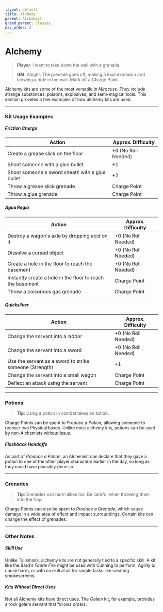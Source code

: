```yaml
---
layout: default
title: Alchemy
parent: Alchemist
grand_parent: Classes
nav_order: 3
---
```


# Alchemy

>**Player**: I want to take down the wall with a grenade.
>
>**GM**: Alright. The grenade goes off, making a loud explosion and blowing a hole in the wall. Mark off a Charge Point.

Alchemy kits are some of the most versatile in _Miracuse_. They include strange substances, poisons, explosives, and semi-magical tools. This section provides a few examples of how alchemy kits are used.

---

### Kit Usage Examples

##### Friction Charge

| Action                                          | Approx. Difficulty  |
| ----------------------------------------------- | ------------------- |
| Create a grease slick on the floor              | +0 (No Roll Needed) |
| Shoot someone with a glue bullet                | +1                  |
| Shoot someone's sword sheath with a glue bullet | +2                  |
| Throw a grease slick grenade                    | Charge Point        |
| Throw a glue grenade                            | Charge Point        |

##### Agua Regia

| Action                                                     | Approx. Difficulty  |
| ---------------------------------------------------------- | ------------------- |
| Destroy a wagon's axle by dropping acid on it              | +0 (No Roll Needed) |
| Dissolve a cursed object                                   | +0 (No Roll Needed) |
| Create a hole in the floor to reach the basement           | +0 (No Roll Needed) |
| Instantly create a hole in the floor to reach the basement | Charge Point        |
| Throw a poisonous gas grenade                              | Charge Point        |

##### Quicksilver

| Action                                                  | Approx. Difficulty  |
| ------------------------------------------------------- | ------------------- |
| Change the servant into a ladder                        | +0 (No Roll Needed) |
| Change the servant into a sword                         | +0 (No Roll Needed) |
| Use the servant as a sword to strike someone (Strength) | +1                  |
| Change the servant into a small wagon                   | Charge Point        |
| Deflect an attack using the servant                     | Charge Point        |


---

### Potions

> **Tip**: Using a potion in combat takes an action.

Charge Points can be spent to _Produce a Potion_, allowing someone to recover two Physical boxes. Unlike most alchemy kits, potions can be used by non-Alchemists without issue. 

##### Flashback Handoffs

As part of _Produce a Potion_, an Alchemist can declare that they gave a potion to one of the other player characters earlier in the day, so long as they could have plausibly done so.

---

### Grenades

> **Tip**: Grenades can harm allies too. Be careful when throwing them into the fray.

Charge Points can also be spent to _Produce a Grenade_, which cause damage in a wide area of effect and impact surroundings. Certain kits can change the effect of grenades.

---

### Other Notes

##### Skill Use

Unlike Talismans, alchemy kits are not generally tied to a specific skill. A kit like the Bard's _Faerie Fire_ might be used with Cunning to perform, Agility to cause harm, or with no skill at all for simple tasks like creating smokescreens.


##### Kits Without Direct Uses

Not all Alchemy kits have direct uses. The _Golem_ kit, for example, provides a rock golem servant that follows orders.